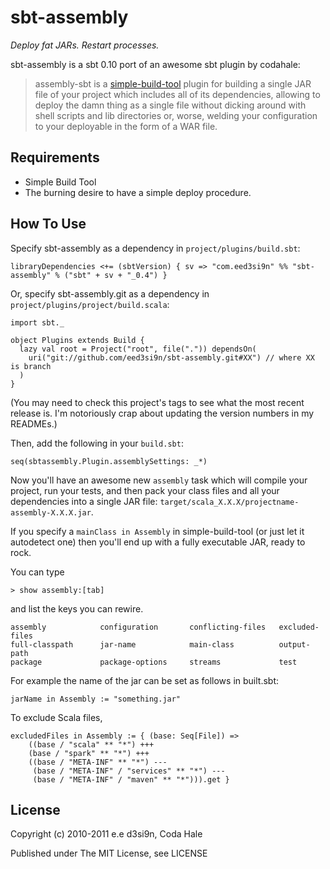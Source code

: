 sbt-assembly
============

*Deploy fat JARs. Restart processes.*

sbt-assembly is a sbt 0.10 port of an awesome sbt plugin by codahale:

> assembly-sbt is a [simple-build-tool](http://code.google.com/p/simple-build-tool/)
plugin for building a single JAR file of your project which includes all of its
dependencies, allowing to deploy the damn thing as a single file without dicking
around with shell scripts and lib directories or, worse, welding your
configuration to your deployable in the form of a WAR file.

Requirements
------------

* Simple Build Tool
* The burning desire to have a simple deploy procedure.


How To Use
----------

Specify sbt-assembly as a dependency in `project/plugins/build.sbt`:

    libraryDependencies <+= (sbtVersion) { sv => "com.eed3si9n" %% "sbt-assembly" % ("sbt" + sv + "_0.4") }

Or, specify sbt-assembly.git as a dependency in `project/plugins/project/build.scala`:

    import sbt._

    object Plugins extends Build {
      lazy val root = Project("root", file(".")) dependsOn(
        uri("git://github.com/eed3si9n/sbt-assembly.git#XX") // where XX is branch
      )
    }

(You may need to check this project's tags to see what the most recent release
is. I'm notoriously crap about updating the version numbers in my READMEs.)

Then, add the following in your `build.sbt`:

    seq(sbtassembly.Plugin.assemblySettings: _*)

Now you'll have an awesome new `assembly` task which will compile your project,
run your tests, and then pack your class files and all your dependencies into a
single JAR file: `target/scala_X.X.X/projectname-assembly-X.X.X.jar`.

If you specify a `mainClass in Assembly` in simple-build-tool (or just let it autodetect
one) then you'll end up with a fully executable JAR, ready to rock.

You can type

    > show assembly:[tab]

and list the keys you can rewire.

    assembly            configuration       conflicting-files   excluded-files
    full-classpath      jar-name            main-class          output-path
    package             package-options     streams             test

For example the name of the jar can be set as follows in built.sbt:

    jarName in Assembly := "something.jar"

To exclude Scala files,

    excludedFiles in Assembly := { (base: Seq[File]) =>
        ((base / "scala" ** "*") +++
        (base / "spark" ** "*") +++
        ((base / "META-INF" ** "*") ---
         (base / "META-INF" / "services" ** "*") ---
         (base / "META-INF" / "maven" ** "*"))).get }

License
-------

Copyright (c) 2010-2011 e.e d3si9n, Coda Hale

Published under The MIT License, see LICENSE
